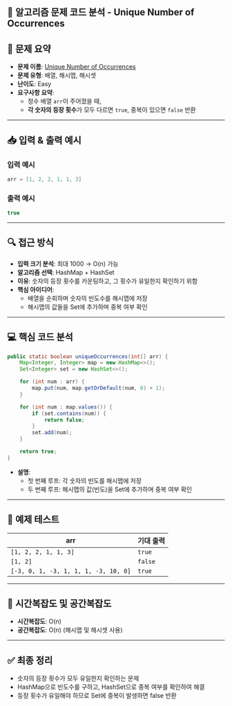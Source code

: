 ## 🧠 알고리즘 문제 코드 분석 - Unique Number of Occurrences

## 📌 문제 요약
- **문제 이름**: [Unique Number of Occurrences](https://leetcode.com/problems/unique-number-of-occurrences/)
- **문제 유형**: 배열, 해시맵, 해시셋
- **난이도**: Easy
- **요구사항 요약**:
  - 정수 배열 `arr`이 주어졌을 때,
  - **각 숫자의 등장 횟수**가 모두 다르면 `true`, 중복이 있으면 `false` 반환

---

## 📥 입력 & 출력 예시

### 입력 예시
```java
arr = [1, 2, 2, 1, 1, 3]
```

### 출력 예시
```java
true
```

---

## 🔍 접근 방식

- **입력 크기 분석**: 최대 1000 → O(n) 가능
- **알고리즘 선택**: HashMap + HashSet
- **이유**: 숫자의 등장 횟수를 카운팅하고, 그 횟수가 유일한지 확인하기 위함
- **핵심 아이디어**:
  - 배열을 순회하며 숫자의 빈도수를 해시맵에 저장
  - 해시맵의 값들을 Set에 추가하며 중복 여부 확인

---

## 💻 핵심 코드 분석

```java
public static boolean uniqueOccurrences(int[] arr) {
    Map<Integer, Integer> map = new HashMap<>();
    Set<Integer> set = new HashSet<>();

    for (int num : arr) {
        map.put(num, map.getOrDefault(num, 0) + 1);
    }

    for (int num : map.values()) {
        if (set.contains(num)) {
            return false;
        }
        set.add(num);
    }

    return true;
}
```

- **설명**:
  - 첫 번째 루프: 각 숫자의 빈도를 해시맵에 저장
  - 두 번째 루프: 해시맵의 값(빈도)을 Set에 추가하며 중복 여부 확인

---

## 🧪 예제 테스트

| arr                           | 기대 출력 |
|-------------------------------|-------------|
| `[1, 2, 2, 1, 1, 3]`           | `true`      |
| `[1, 2]`                      | `false`     |
| `[-3, 0, 1, -3, 1, 1, 1, -3, 10, 0]` | `true` |

---

## 📝 시간복잡도 및 공간복잡도

- **시간복잡도**: O(n)
- **공간복잡도**: O(n) (해시맵 및 해시셋 사용)

---

## ✅ 최종 정리

- 숫자의 등장 횟수가 모두 유일한지 확인하는 문제
- HashMap으로 빈도수를 구하고, HashSet으로 중복 여부를 확인하여 해결
- 등장 횟수가 유일해야 하므로 Set에 중복이 발생하면 false 반환